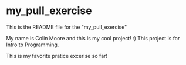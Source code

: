 # my_pull_exercise

This is the README file for the "my_pull_exercise"

My name is Colin Moore and this is my cool project! :)
This project is for Intro to Programming.

This is my favorite pratice excerise so far!

